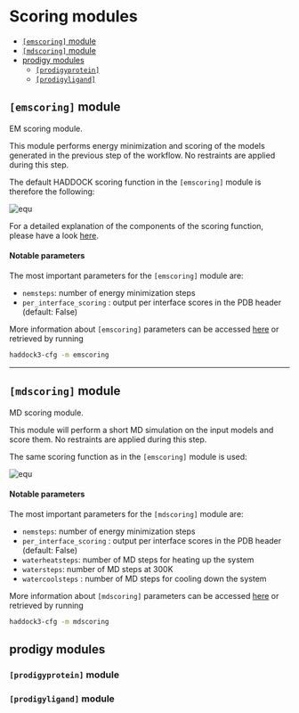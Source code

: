 # Scoring modules

- [`[emscoring]` module](#emscoring-module)
- [`[mdscoring]` module](#mdscoring-module)
- [prodigy modules](#prodigy-module)
  - [`[prodigyprotein]`](#prodigyprotein-module)
  - [`[prodigyligand]`](#prodigyligand-module)

## `[emscoring]` module

EM scoring module.

This module performs energy minimization and scoring of the models generated in
the previous step of the workflow. No restraints are applied during this step.

The default HADDOCK scoring function in the ``[emscoring]`` module is therefore the following:

![equ](https://latex.codecogs.com/gif.latex?HS=1.0E_{vdw}&plus;0.2E_{elec}&plus;0.0E_{air}&plus;1.0E_{desolv})

For a detailed explanation of the components of the scoring function, please have a look [here](../haddocking.md#haddock-scoring-function).

#### Notable parameters

The most important parameters for the ``[emscoring]`` module are:

- `nemsteps`: number of energy minimization steps
- `per_interface_scoring` : output per interface scores in the PDB header (default: False)


More information about ``[emscoring]`` parameters can be accessed [here](https://bonvinlab.org/haddock3/modules/scoring/haddock.modules.scoring.emscoring.html#default-parameters) or retrieved by running
```bash
haddock3-cfg -m emscoring
```

<hr>

## `[mdscoring]` module

MD scoring module.

This module will perform a short MD simulation on the input models and
score them. No restraints are applied during this step.

The same scoring function as in the ``[emscoring]`` module is used:

![equ](https://latex.codecogs.com/gif.latex?HS=1.0E_{vdw}&plus;0.2E_{elec}&plus;0.0E_{air}&plus;1.0E_{desolv})

#### Notable parameters

The most important parameters for the ``[mdscoring]`` module are:

- `nemsteps`: number of energy minimization steps
- `per_interface_scoring` : output per interface scores in the PDB header (default: False)
- `waterheatsteps`: number of MD steps for heating up the system
- `watersteps`: number of MD steps at 300K
- `watercoolsteps` : number of MD steps for cooling down the system

More information about ``[mdscoring]`` parameters can be accessed [here](https://bonvinlab.org/haddock3/modules/scoring/haddock.modules.scoring.mdscoring.html#default-parameters) or retrieved by running
```bash
haddock3-cfg -m mdscoring
```


## prodigy modules

### `[prodigyprotein]` module

### `[prodigyligand]` module